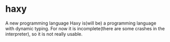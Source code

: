 # haxy
A new programming language
Haxy is(will be) a programming language with dynamic typing. For now it is incomplete(there are some crashes in the interpreter), so it is not really usable.
